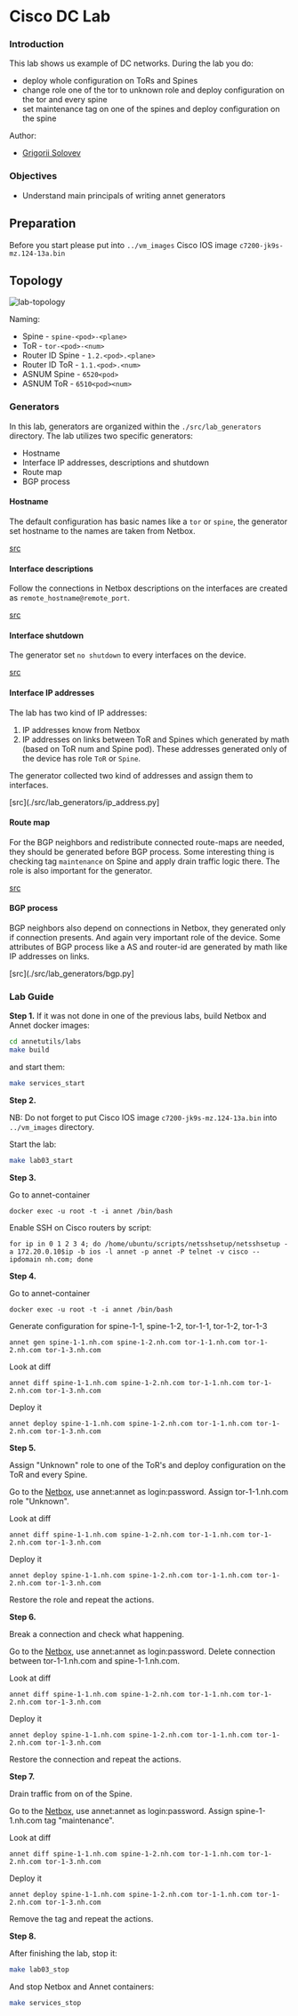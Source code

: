 # Cisco DC Lab

### Introduction

This lab shows us example of DC networks. During the lab you do:

- deploy whole configuration on ToRs and Spines
- change role one of the tor to unknown role and deploy configuration on the tor and every spine
- set maintenance tag on one of the spines and deploy configuration on the spine

Author:

- [Grigorii Solovev](https://github.com/gs1571)

### Objectives

- Understand main principals of writing annet generators

## Preparation

Before you start please put into `../vm_images` Cisco IOS image `c7200-jk9s-mz.124-13a.bin`

## Topology

![lab-topology](./images/topology.png)

Naming:

- Spine - `spine-<pod>-<plane>`
- ToR - `tor-<pod>-<num>`
- Router ID Spine - `1.2.<pod>.<plane>`
- Router ID ToR - `1.1.<pod>.<num>`
- ASNUM Spine - `6520<pod>`
- ASNUM ToR - `6510<pod><num>`

### Generators

In this lab, generators are organized within the `./src/lab_generators` directory. The lab utilizes two specific generators:

- Hostname
- Interface IP addresses, descriptions and shutdown
- Route map
- BGP process

#### Hostname

The default configuration has basic names like a `tor` or `spine`, the generator set hostname to the names are taken from Netbox.

[src](./src/lab_generators/hostname.py)

#### Interface descriptions

Follow the connections in Netbox descriptions on the interfaces are created as `remote_hostname@remote_port`.

[src](./src/lab_generators/description.py)

#### Interface shutdown

The generator set `no shutdown` to every interfaces on the device.

[src](./src/lab_generators/description.py)

#### Interface IP addresses

The lab has two kind of IP addresses:

1. IP addresses know from Netbox
2. IP addresses on links between ToR and Spines which generated by math (based on ToR num and Spine pod). These addresses generated only of the device has role `ToR` or `Spine`.

The generator collected two kind of addresses and assign them to interfaces.

[src](./src/lab_generators/ip_address.py]

#### Route map

For the BGP neighbors and redistribute connected route-maps are needed, they should be generated before BGP process. Some interesting thing is checking tag `maintenance` on Spine and apply drain traffic logic there. The role is also important for the generator.

[src](./src/lab_generators/rpl.py)

#### BGP process

BGP neighbors also depend on connections in Netbox, they generated only if connection presents. And again very important role of the device.
Some attributes of BGP process like a AS and router-id are generated by math like IP addresses on links.

[src](./src/lab_generators/bgp.py]

### Lab Guide

**Step 1.**
If it was not done in one of the previous labs, build Netbox and Annet docker images:

```bash
cd annetutils/labs
make build
```

and start them:

```bash
make services_start
```

**Step 2.**

NB: Do not forget to put Cisco IOS image `c7200-jk9s-mz.124-13a.bin` into `../vm_images` directory.

Start the lab:

```bash
make lab03_start
```

**Step 3.**

Go to annet-container

```
docker exec -u root -t -i annet /bin/bash
```

Enable SSH on Cisco routers by script:

```
for ip in 0 1 2 3 4; do /home/ubuntu/scripts/netsshsetup/netsshsetup -a 172.20.0.10$ip -b ios -l annet -p annet -P telnet -v cisco --ipdomain nh.com; done
```

**Step 4.**

Go to annet-container

```
docker exec -u root -t -i annet /bin/bash
```

Generate configuration for spine-1-1, spine-1-2, tor-1-1, tor-1-2, tor-1-3

`annet gen spine-1-1.nh.com spine-1-2.nh.com tor-1-1.nh.com tor-1-2.nh.com tor-1-3.nh.com`

Look at diff

`annet diff spine-1-1.nh.com spine-1-2.nh.com tor-1-1.nh.com tor-1-2.nh.com tor-1-3.nh.com`

Deploy it

`annet deploy spine-1-1.nh.com spine-1-2.nh.com tor-1-1.nh.com tor-1-2.nh.com tor-1-3.nh.com`

**Step 5.**

Assign "Unknown" role to one of the ToR's and deploy configuration on the ToR and every Spine.

Go to the [Netbox](http://localhost:8000/), use annet:annet as login:password. Assign tor-1-1.nh.com role "Unknown".

Look at diff

`annet diff spine-1-1.nh.com spine-1-2.nh.com tor-1-1.nh.com tor-1-2.nh.com tor-1-3.nh.com`

Deploy it

`annet deploy spine-1-1.nh.com spine-1-2.nh.com tor-1-1.nh.com tor-1-2.nh.com tor-1-3.nh.com`

Restore the role and repeat the actions.

**Step 6.**

Break a connection and check what happening.

Go to the [Netbox](http://localhost:8000/), use annet:annet as login:password. Delete connection between tor-1-1.nh.com and spine-1-1.nh.com.

Look at diff

`annet diff spine-1-1.nh.com spine-1-2.nh.com tor-1-1.nh.com tor-1-2.nh.com tor-1-3.nh.com`

Deploy it

`annet deploy spine-1-1.nh.com spine-1-2.nh.com tor-1-1.nh.com tor-1-2.nh.com tor-1-3.nh.com`

Restore the connection and repeat the actions.

**Step 7.**

Drain traffic from on of the Spine.

Go to the [Netbox](http://localhost:8000/), use annet:annet as login:password. Assign spine-1-1.nh.com tag "maintenance".

Look at diff

`annet diff spine-1-1.nh.com spine-1-2.nh.com tor-1-1.nh.com tor-1-2.nh.com tor-1-3.nh.com`

Deploy it

`annet deploy spine-1-1.nh.com spine-1-2.nh.com tor-1-1.nh.com tor-1-2.nh.com tor-1-3.nh.com`

Remove the tag and repeat the actions.

**Step 8.**

After finishing the lab, stop it:

```bash
make lab03_stop
```

And stop Netbox and Annet containers:

```bash
make services_stop
```
